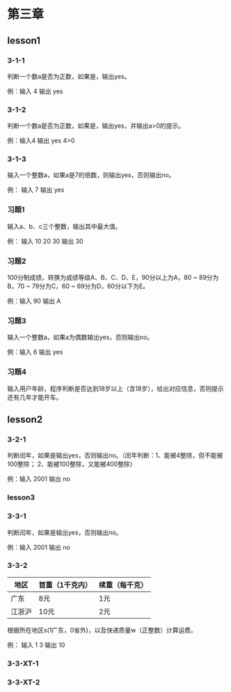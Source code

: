 # 第三章

## lesson1

### 3-1-1

判断一个数a是否为正数，如果是，输出yes。

例：输入 4  输出 yes

### 3-1-2

判断一个数a是否为正数，如果是，输出yes，并输出a>0的提示。

例：输入4 输出 yes 4>0

### 3-1-3

输入一个整数a，如果a是7的倍数，则输出yes，否则输出no。

例： 输入 7 输出 yes

### 习题1

输入a、b、c三个整数，输出其中最大值。

例： 输入 10 20 30 输出 30

### 习题2

100分制成绩，转换为成绩等级A、B、C、D、E，90分以上为A，80 ~ 89分为B，70 ~ 79分为C，60 ~ 69分为D，60分以下为E。

例：输入 90 输出 A

### 习题3

输入一个整数a，如果a为偶数输出yes，否则输出no。

例：输入 6 输出 yes

### 习题4

输入用户年龄，程序判断是否达到18岁以上（含18岁），给出对应信息，否则提示还有几年才能开车。

## lesson2

### 3-2-1

判断闰年，如果是输出yes，否则输出no。（闰年判断：1、能被4整除，但不能被100整除； 2、能被100整除，又能被400整除）

例：输入  2001 输出  no

### lesson3

### 3-3-1

判断闰年，如果是输出yes，否则输出no。

例：输入  2001 输出  no

### 3-3-2

| 地区   | 首重（1千克内） | 续重（每千克） |
| ------ | --------------- | -------------- |
| 广东   | 8元             | 1元            |
| 江浙沪 | 10元            | 2元            |

根据所在地区s(1广东，0省外)，以及快递质量w（正整数）计算运费。

例： 输入 1 3  输出 10

### 3-3-XT-1

### 3-3-XT-2



